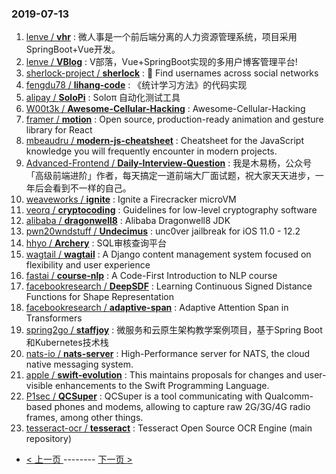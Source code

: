 ### 2019-07-13 
1. [lenve / **vhr**](https://github.com/lenve/vhr) : 微人事是一个前后端分离的人力资源管理系统，项目采用SpringBoot+Vue开发。
1. [lenve / **VBlog**](https://github.com/lenve/VBlog) : V部落，Vue+SpringBoot实现的多用户博客管理平台!
1. [sherlock-project / **sherlock**](https://github.com/sherlock-project/sherlock) : 🔎 Find usernames across social networks
1. [fengdu78 / **lihang-code**](https://github.com/fengdu78/lihang-code) : 《统计学习方法》的代码实现
1. [alipay / **SoloPi**](https://github.com/alipay/SoloPi) : Soloπ 自动化测试工具
1. [W00t3k / **Awesome-Cellular-Hacking**](https://github.com/W00t3k/Awesome-Cellular-Hacking) : Awesome-Cellular-Hacking
1. [framer / **motion**](https://github.com/framer/motion) : Open source, production-ready animation and gesture library for React
1. [mbeaudru / **modern-js-cheatsheet**](https://github.com/mbeaudru/modern-js-cheatsheet) : Cheatsheet for the JavaScript knowledge you will frequently encounter in modern projects.
1. [Advanced-Frontend / **Daily-Interview-Question**](https://github.com/Advanced-Frontend/Daily-Interview-Question) : 我是木易杨，公众号「高级前端进阶」作者，每天搞定一道前端大厂面试题，祝大家天天进步，一年后会看到不一样的自己。
1. [weaveworks / **ignite**](https://github.com/weaveworks/ignite) : Ignite a Firecracker microVM
1. [veorq / **cryptocoding**](https://github.com/veorq/cryptocoding) : Guidelines for low-level cryptography software
1. [alibaba / **dragonwell8**](https://github.com/alibaba/dragonwell8) : Alibaba Dragonwell8 JDK
1. [pwn20wndstuff / **Undecimus**](https://github.com/pwn20wndstuff/Undecimus) : unc0ver jailbreak for iOS 11.0 - 12.2
1. [hhyo / **Archery**](https://github.com/hhyo/Archery) : SQL审核查询平台
1. [wagtail / **wagtail**](https://github.com/wagtail/wagtail) : A Django content management system focused on flexibility and user experience
1. [fastai / **course-nlp**](https://github.com/fastai/course-nlp) : A Code-First Introduction to NLP course
1. [facebookresearch / **DeepSDF**](https://github.com/facebookresearch/DeepSDF) : Learning Continuous Signed Distance Functions for Shape Representation
1. [facebookresearch / **adaptive-span**](https://github.com/facebookresearch/adaptive-span) : Adaptive Attention Span in Transformers
1. [spring2go / **staffjoy**](https://github.com/spring2go/staffjoy) : 微服务和云原生架构教学案例项目，基于Spring Boot和Kubernetes技术栈
1. [nats-io / **nats-server**](https://github.com/nats-io/nats-server) : High-Performance server for NATS, the cloud native messaging system.
1. [apple / **swift-evolution**](https://github.com/apple/swift-evolution) : This maintains proposals for changes and user-visible enhancements to the Swift Programming Language.
1. [P1sec / **QCSuper**](https://github.com/P1sec/QCSuper) : QCSuper is a tool communicating with Qualcomm-based phones and modems, allowing to capture raw 2G/3G/4G radio frames, among other things.
1. [tesseract-ocr / **tesseract**](https://github.com/tesseract-ocr/tesseract) : Tesseract Open Source OCR Engine (main repository) 

- [ < 上一页 ](https://github.com/able8/github-trending-daily-record/blob/master/2019-07-12.md) -------- [ 下一页 > ](https://github.com/able8/github-trending-daily-record/blob/master/2019-07-14.md)